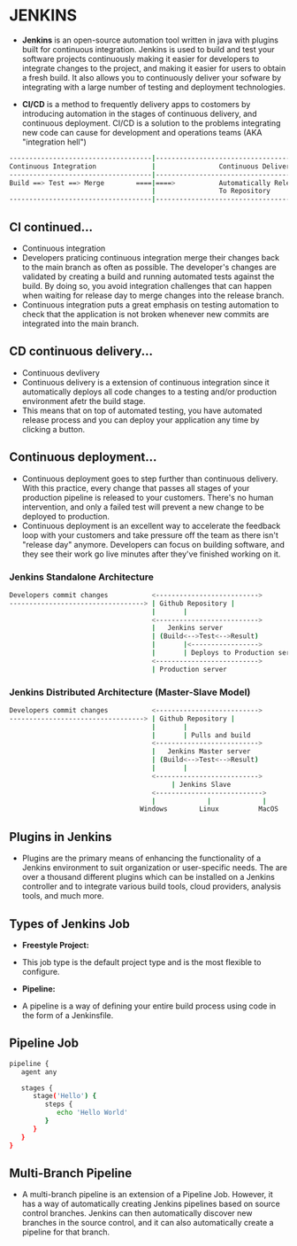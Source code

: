 # JENKINS

- **Jenkins** is an open-source automation tool written in java with plugins built for continuous integration. Jenkins is used to build and test your software projects continuously making it easier for developers to integrate changes to the project, and making it easier for users to obtain a fresh build. It also allows you to continuously deliver your sofware by integrating with a large number of testing and deployment technologies.

- **CI/CD** is a method to frequently delivery apps to costomers by introducing automation in the stages of continuous delivery, and continuous deployment. CI/CD is a solution to the problems integrating new code can cause for development and operations teams (AKA "integration hell")

```bash
------------------------------------|-----------------------------------------------|-------------------------------
Continuous Integration              |                Continuous Delivery            |        Continuous Deployement
------------------------------------|-----------------------------------------------|------------------------------
Build ==> Test ==> Merge        ====|====>           Automatically Release     =====|==>      Automatically Deploy
                                    |                To Repository                  |          To Production
------------------------------------|-----------------------------------------------|--------------------------------
```

## CI continued...

- Continuous integration
- Developers praticing continuous integration merge their changes back to the main branch as often as possible. The developer's changes are validated by creating a build and running automated tests against the build. By doing so, you avoid integration challenges that can happen when waiting for release day to merge changes into the release branch.
- Continuous integration puts a great emphasis on testing automation to check that the application is not broken whenever new commits are integrated into the main branch.

## CD continuous delivery...

- Continuous devlivery
- Continuous delivery is a extension of continuous integration since it automatically deploys all code changes to a testing and/or production environment afetr the build stage.
- This means that on top of automated testing, you have automated release process and you can deploy your application any time by clicking a button.

## Continuous deployment...

- Continuous deployment goes to step further than continuous delivery. With this practice, every change that passes all stages of your production pipeline is released to your customers. There's no human intervention, and only a failed test will prevent a new change to be deployed to production.
- Continuous deployment is an excellent way to accelerate the feedback loop with your customers and take pressure off the team as there isn't "release day" anymore. Developers can focus on building software, and they see their work go live minutes after they've finished working on it.

### Jenkins Standalone Architecture

```bash
Developers commit changes           <-------------------------->
----------------------------------> | Github Repository |
                                    |       |
                                    <-------------------------->
                                    |   Jenkins server
                                    | (Build<-->Test<-->Result)
                                    |       |<----------------->
                                    |       | Deploys to Production server
                                    <-------------------------->
                                    | Production server

```

### Jenkins Distributed Architecture (Master-Slave Model)

```bash
Developers commit changes           <-------------------------->
----------------------------------> | Github Repository |
                                    |       |
                                    |       | Pulls and build
                                    <-------------------------->
                                    |   Jenkins Master server
                                    | (Build<-->Test<-->Result)
                                    |       |
                                    <-------------------------->
                                         | Jenkins Slave
                                    <--------------------------->
                                    |             |             |
                                 Windows        Linux          MacOS
```

## Plugins in Jenkins

- Plugins are the primary means of enhancing the functionality of a Jenkins environment to suit organization or user-specific needs. The are over a thousand different plugins which can be installed on a Jenkins controller and to integrate various build tools, cloud providers, analysis tools, and much more.

## Types of Jenkins Job

- **Freestyle Project:**
- This job type is the default project type and is the most flexible to configure.

- **Pipeline:**
- A pipeline is a way of defining your entire build process using code in the form of a Jenkinsfile.

## Pipeline Job

```bash
pipeline {
   agent any

   stages {
      stage('Hello') {
         steps {
            echo 'Hello World'
         }
      }
   }
}
```

## Multi-Branch Pipeline

- A multi-branch pipeline is an extension of a Pipeline Job. However, it has a way of automatically creating Jenkins pipelines based on source control branches. Jenkins can then automatically discover new branches in the source control, and it can also automatically create a pipeline for that branch.
